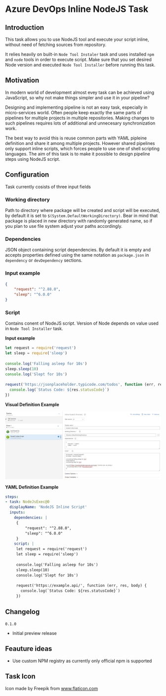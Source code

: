 # Azure DevOps Inline NodeJS Task

## Introduction

This task allows you to use NodeJS tool and execute your script inline, without need of fetching sources from repository.

It relies heavily on built-in `Node Tool Instaler` task and uses installed `npm` and `node` tools in order to execute script. Make sure that you set desired Node version and executed `Node Tool Installer` before running this task.

## Motivation

In modern world of development almost evey task can be achieved using JavaScript, so why not make things simpler and use it in your pipeline?

Designing and implementing pipeline is not an easy task, especially in micro-services world. Often people keep exactly the same parts of pipelines for multiple projects in multiple repositories. Making changes to such pipelines requires lots of additional and unnecesary synchronization work.

The best way to avoid this is reuse common parts with YAML pipleine definition and share it among multiple projects. However shared pipelines only support inline scripts, which forces people to use one of shell scripting languages. The aim of this task is to make it possible to design pipeline steps using NodeJS script.

## Configuration

Task currently cosists of three input fields

### Working directory

Path to directory where package will be created and script will be executed, by default it is set to `$(System.DefaultWorkingDirectory)`. 
Bear in mind that package is placed in new directory with randomly generated name, so if you plan to use file system adjust your paths accordingly.

### Dependencies

JSON object containing script dependencies. By default it is empty and accepts properties defined using the same notation as `package.json` in `dependency` or `devDependency` sections.

### Input example

```JSON
{
    "request": "^2.88.0",
    "sleep": "^6.0.0"
}
```

### Script

Contains conent of NodeJS script. Version of Node depends on value used in `Node Tool Installer` task.


**Input example**

```JavaScript
let request = require('request')
let sleep = require('sleep')

console.log('Falling asleep for 10s')
sleep.sleep(10)
console.log('Slept for 10s')

request('https://jsonplaceholder.typicode.com/todos', function (err, res, body) {
  console.log(`Status Code: ${res.statusCode}`)
})
```

**Visual Definition Example**

![visial task definition](./images/task-example.png)

**YAML Definition Example**

```YAML
steps:
- task: NodeJsExec@0
  displayName: 'NodeJS Inline Script'
  inputs:
    dependencies: |
     {
         "request": "^2.88.0",
         "sleep": "^6.0.0"
     }
    script: |
     let request = require('request')
     let sleep = require('sleep')

     console.log('Falling asleep for 10s')
     sleep.sleep(10)
     console.log('Slept for 10s')

     request('https://example.api/', function (err, res, body) {
       console.log(`Status Code: ${res.statusCode}`)
     })

```

## Changelog

`0.1.0`

* Initial preview release

## Feauture ideas

* Use custom NPM registry as currently only official npm is supported


## Task Icon

Icon made by Freepik from www.flaticon.com
